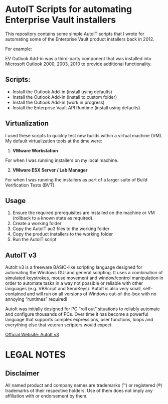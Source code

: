 # AutoIT Scripts for automating Enterprise Vault installers

This repository contains some simple AutoIT scripts that I wrote for automating some of the Enterprise Vault product installers back in 2012.

For example:

EV Outlook Add-in was a third-party component that was installed into Microsoft Outlook 2000, 2003, 2010 to provide additional functionality.

## Scripts:

- Install the Outlook Add-in (install using defaults)
- Install the Outlook Add-in (install to custom folder)
- Install the Outlook Add-in (work in progress)
- Install the Enterprise Vault API Runtime (install using defaults)

## Virtualization

I used these scripts to quickly test new builds within a virtual machine (VM). My default virtualization tools at the time were:

1. **VMware Workstation**

For when I was running installers on my local machine.

2. **VMware ESX Server / Lab Manager**

For when I was running the installers as part of a larger suite of Build Verification Tests (BVT).

## Usage

1. Ensure the required prerequisites are installed on the machine or VM (rollback to a known state as required).
2. Create a working folder
3. Copy the AutoIT au3 files to the working folder
4. Copy the product installers to the working folder
5. Run the AutoIT script 

## AutoIT v3

AutoIt v3 is a freeware BASIC-like scripting language designed for automating the Windows GUI and general scripting. It uses a combination of simulated keystrokes, mouse movement and window/control manipulation in order to automate tasks in a way not possible or reliable with other languages (e.g. VBScript and SendKeys). AutoIt is also very small, self-contained and will run on all versions of Windows out-of-the-box with no annoying “runtimes” required!

AutoIt was initially designed for PC “roll out” situations to reliably automate and configure thousands of PCs. Over time it has become a powerful language that supports complex expressions, user functions, loops and everything else that veteran scripters would expect.

[Official Website: AutoIt v3](https://www.autoitscript.com/site/autoit/downloads/)


# LEGAL NOTES
## Disclaimer
All named product and company names are trademarks (™) or registered (®) trademarks of their respective holders. Use of them does not imply any affiliation with or endorsement by them.
